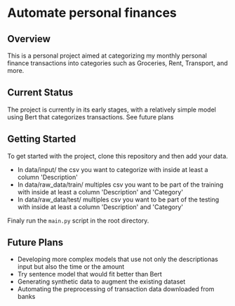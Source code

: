 # Automate personal finances

**Overview**
-----------

This is a personal project aimed at categorizing my monthly personal finance transactions into categories such as Groceries, Rent, Transport, and more.

**Current Status**
-----------------

The project is currently in its early stages, with a relatively simple model using Bert that categorizes transactions. See future plans

**Getting Started**
-------------------

To get started with the project, clone this repository and then add your data.

- In data/input/ the csv you want to categorize with inside at least a column 'Description'
- In data/raw_data/train/ multiples csv you want to be part of the training with inside at least a column 'Description' and 'Category'
- In data/raw_data/test/ multiples csv you want to be part of the testing with inside at least a column 'Description' and 'Category'

Finaly run the `main.py` script in the root directory. 

**Future Plans**
----------------

* Developing more complex models that use not only the descriptionas input but also the time or the amount
* Try sentence model that would fit better than Bert
* Generating synthetic data to augment the existing dataset
* Automating the preprocessing of transaction data downloaded from banks

